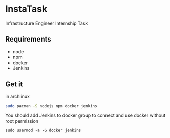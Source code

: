 InstaTask
=======

Infrastructure Engineer Internship Task

Requirements
------------

* node
* npm
* docker
* Jenkins


Get it
------

in archlinux

```sh
sudo pacman -S nodejs npm docker jenkins
```

You should add Jenkins to docker group to connect and use docker without root permission

```
sudo usermod -a -G docker jenkins
```
